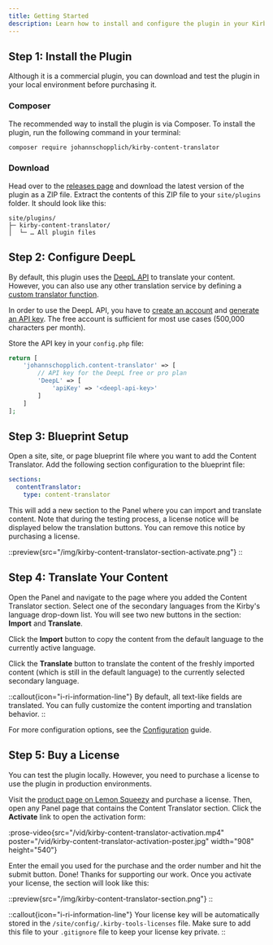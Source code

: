 ```yaml
---
title: Getting Started
description: Learn how to install and configure the plugin in your Kirby project.
---
```


## Step 1: Install the Plugin

Although it is a commercial plugin, you can download and test the plugin in your local environment before purchasing it.

### Composer

The recommended way to install the plugin is via Composer. To install the plugin, run the following command in your terminal:

```bash
composer require johannschopplich/kirby-content-translator
```

### Download

Head over to the [releases page](https://github.com/kirby-tools/kirby-content-translator/releases) and download the latest version of the plugin as a ZIP file. Extract the contents of this ZIP file to your `site/plugins` folder. It should look like this:

```
site/plugins/
├─ kirby-content-translator/
│  └─ … All plugin files
```

## Step 2: Configure DeepL

By default, this plugin uses the [DeepL API](https://www.deepl.com) to translate your content. However, you can also use any other translation service by defining a [custom translator function](/docs/content-translator/configuration#custom-translator-function).

In order to use the DeepL API, you have to [create an account](https://www.deepl.com/de/pro-api) and [generate an API key](https://www.deepl.com/de/account/summary). The free account is sufficient for most use cases (500,000 characters per month).

Store the API key in your `config.php` file:

```php [config.php]
return [
    'johannschopplich.content-translator' => [
        // API key for the DeepL free or pro plan
        'DeepL' => [
            'apiKey' => '<deepl-api-key>'
        ]
    ]
];
```

## Step 3: Blueprint Setup

Open a site, site, or page blueprint file where you want to add the Content Translator. Add the following section configuration to the blueprint file:

```yaml [pages/default.yml]
sections:
  contentTranslator:
    type: content-translator
```

This will add a new section to the Panel where you can import and translate content. Note that during the testing process, a license notice will be displayed below the translation buttons. You can remove this notice by purchasing a license.

::preview{src="/img/kirby-content-translator-section-activate.png"}
::

## Step 4: Translate Your Content

Open the Panel and navigate to the page where you added the Content Translator section. Select one of the secondary languages from the Kirby's language drop-down list. You will see two new buttons in the section: **Import** and **Translate**.

Click the **Import** button to copy the content from the default language to the currently active language.

Click the **Translate** button to translate the content of the freshly imported content (which is still in the default language) to the currently selected secondary language.

::callout{icon="i-ri-information-line"}
By default, all text-like fields are translated. You can fully customize the content importing and translation behavior.
::

For more configuration options, see the [Configuration](/docs/live-preview/configuration) guide.

## Step 5: Buy a License

You can test the plugin locally. However, you need to purchase a license to use the plugin in production environments.

Visit the [product page on Lemon Squeezy](https://byjohann.lemonsqueezy.com/buy/acdf557a-4d40-47a4-81d1-a9c305ca7edb) and purchase a license. Then, open any Panel page that contains the Content Translator section. Click the **Activate** link to open the activation form:

:prose-video{src="/vid/kirby-content-translator-activation.mp4" poster="/vid/kirby-content-translator-activation-poster.jpg" width="908" height="540"}

Enter the email you used for the purchase and the order number and hit the submit button. Done! Thanks for supporting our work. Once you activate your license, the section will look like this:

::preview{src="/img/kirby-content-translator-section.png"}
::

::callout{icon="i-ri-information-line"}
Your license key will be automatically stored in the `/site/config/.kirby-tools-licenses` file. Make sure to add this file to your `.gitignore` file to keep your license key private.
::
